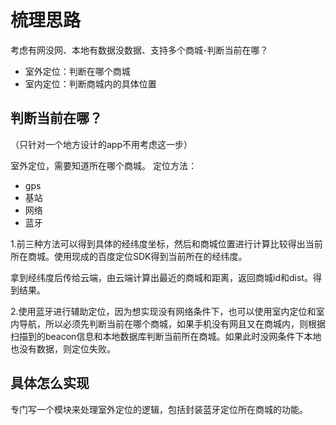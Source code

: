# 梳理思路
考虑有网没网、本地有数据没数据、支持多个商城-判断当前在哪？


* 室外定位：判断在哪个商城
* 室内定位：判断商城内的具体位置

## 判断当前在哪？
（只针对一个地方设计的app不用考虑这一步）

室外定位，需要知道所在哪个商城。
定位方法：

* gps
* 基站
* 网络
* 蓝牙


1.前三种方法可以得到具体的经纬度坐标，然后和商城位置进行计算比较得出当前所在商城。使用现成的百度定位SDK得到当前所在的经纬度。

拿到经纬度后传给云端，由云端计算出最近的商城和距离，返回商城id和dist。得到结果。

2.使用蓝牙进行辅助定位，因为想实现没有网络条件下，也可以使用室内定位和室内导航，所以必须先判断当前在哪个商城，如果手机没有网且又在商城内，则根据扫描到的beacon信息和本地数据库判断当前所在商城。如果此时没网条件下本地也没有数据，则定位失败。



## 具体怎么实现
专门写一个模块来处理室外定位的逻辑，包括封装蓝牙定位所在商城的功能。

